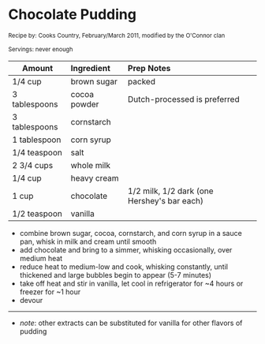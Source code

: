 # Chocolate Pudding

<small>Recipe by: Cooks Country, February/March 2011, modified by the O'Connor clan</small>

<small>Servings: never enough</small>

| Amount        | Ingredient   | Prep Notes                                  |
| ------------- | :----------- | :------------------------------------------ |
| 1/4 cup       | brown sugar  | packed                                      |
| 3 tablespoons | cocoa powder | Dutch-processed is preferred                |
| 3 tablespoons | cornstarch   |                                             |
| 1 tablespoon  | corn syrup   |                                             |
| 1/4 teaspoon  | salt         |                                             |
| 2 3/4 cups    | whole milk   |                                             |
| 1/4 cup       | heavy cream  |                                             |
| 1 cup         | chocolate    | 1/2 milk, 1/2 dark (one Hershey's bar each) |
| 1/2 teaspoon  | vanilla      |                                             |

- combine brown sugar, cocoa, cornstarch, and corn syrup in a sauce pan, whisk in milk and cream until smooth
- add chocolate and bring to a simmer, whisking occasionally, over medium heat
- reduce heat to medium-low and cook, whisking constantly, until thickened and large bubbles begin to appear (5-7 minutes)
- take off heat and stir in vanilla, let cool in refrigerator for ~4 hours or freezer for ~1 hour
- devour

---

- _note_: other extracts can be substituted for vanilla for other flavors of pudding